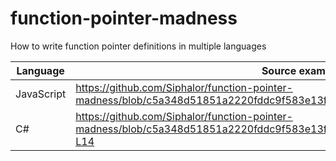# function-pointer-madness
How to write function pointer definitions in multiple languages

| Language                       | Source example |
|--------------------------------|--------------------------------------------|
| JavaScript                     | https://github.com/Siphalor/function-pointer-madness/blob/c5a348d51851a2220fddc9f583e13f4dbe8bc666/src/main.js#L4-L6 |
| C#                             | https://github.com/Siphalor/function-pointer-madness/blob/c5a348d51851a2220fddc9f583e13f4dbe8bc666/src/csharp/Program.cs#L9-L14 |
